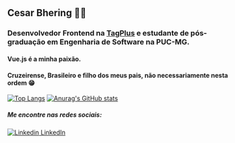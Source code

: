## Cesar Bhering 👨‍🦱
### Desenvolvedor Frontend na [TagPlus](www.tagplus.com.br) e estudante de pós-graduação em Engenharia de Software na PUC-MG.

#### Vue.js é a minha paixão.
#### Cruzeirense, Brasileiro e filho dos meus pais, não necessariamente nesta ordem :grin:
[![Top Langs](https://github-readme-stats.vercel.app/api/top-langs/?username=cesarbhering&langs_count=8)](https://github.com/anuraghazra/github-readme-stats)
[![Anurag's GitHub stats](https://github-readme-stats.vercel.app/api?username=cesarbhering)](https://github.com/anuraghazra/github-readme-stats)


##### Me encontre nas redes sociais:
[![Linkedin](https://i.stack.imgur.com/gVE0j.png) LinkedIn](https://www.linkedin.com/in/cesar-cancado-bhering/) 


<!--
**cesarbhering/cesarbhering** is a ✨ _special_ ✨ repository because its `README.md` (this file) appears on your GitHub profile.

Here are some ideas to get you started:

- 🔭 I’m currently working on ...
- 🌱 I’m currently learning ...
- 👯 I’m looking to collaborate on ...
- 🤔 I’m looking for help with ...
- 💬 Ask me about ...
- 📫 How to reach me: ...
- 😄 Pronouns: ...
- ⚡ Fun fact: ...
-->
